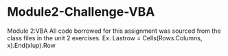 # Module2-Challenge-VBA
Module 2:VBA
All code borrowed for this assignment was sourced from the class files in the unit 2 exercises.
  Ex. Lastrow = Cells(Rows.Columns, x).End(xlup).Row
